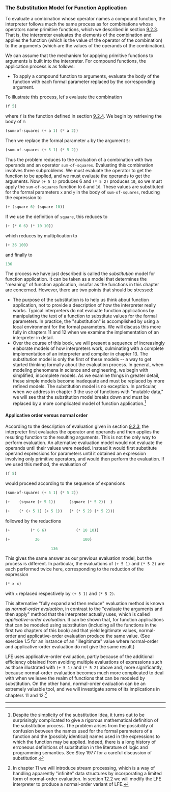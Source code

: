 ### The Substitution Model for Function Application

To evaluate a combination whose operator names a compound function, the interpreter follows much the same process as for combinations whose operators name primitive functions, which we described in section [9.2.3](evaluating-combinations.html). That is, the interpreter evaluates the elements of the combination and applies the function (which is the value of the operator of the combination) to the arguments (which are the values of the operands of the combination).

We can assume that the mechanism for applying primitive functions to arguments is built into the interpreter. For compound functions, the application process is as follows:

* To apply a compound function to arguments, evaluate the body of the function with each formal parameter replaced by the corresponding argument. 

To illustrate this process, let's evaluate the combination

```lisp
(f 5)
```

where ``f`` is the function defined in section [9.2.4](compound-functions.html). We begin by retrieving the body of ``f``:

```lisp
(sum-of-squares (+ a 1) (* a 2))
```

Then we replace the formal parameter ``a`` by the argument ``5``:

```lisp
(sum-of-squares (+ 5 1) (* 5 2))
```

Thus the problem reduces to the evaluation of a combination with two operands and an operator ``sum-of-squares``. Evaluating this combination involves three subproblems. We must evaluate the operator to get the function to be applied, and we must evaluate the operands to get the arguments. Now ``(+ 5 1)`` produces 6 and ``(* 5 2)`` produces ``10``, so we must apply the ``sum-of-squares`` function to ``6`` and ``10``. These values are substituted for the formal parameters ``x`` and ``y`` in the body of ``sum-of-squares``, reducing the expression to

```lisp
(+ (square 6) (square 10))
```

If we use the definition of ``square``, this reduces to

```lisp
(+ (* 6 6) (* 10 10))
```

which reduces by multiplication to

```lisp
(+ 36 100)
```

and finally to

```lisp
136
```

The process we have just described is called the *substitution* model for function application. It can be taken as a model that determines the "meaning" of function application, insofar as the functions in this chapter are concerned. However, there are two points that should be stressed:

* The purpose of the substitution is to help us think about function application, not to provide a description of how the interpreter really works. Typical interpreters do not evaluate function applications by manipulating the text of a function to substitute values for the formal parameters. In practice, the "substitution" is accomplished by using a local environment for the formal parameters. We will discuss this more fully in chapters 11 and 12 when we examine the implementation of an interpreter in detail.
* Over the course of this book, we will present a sequence of increasingly elaborate models of how interpreters work, culminating with a complete implementation of an interpreter and compiler in chapter 13. The substitution model is only the first of these models -- a way to get started thinking formally about the evaluation process. In general, when modeling phenomena in science and engineering, we begin with simplified, incomplete models. As we examine things in greater detail, these simple models become inadequate and must be replaced by more refined models. The substitution model is no exception. In particular, when we address in chapter 3 the use of functions with "mutable data," we will see that the substitution model breaks down and must be replaced by a more complicated model of function application.[^1]

#### Applicative order versus normal order

According to the description of evaluation given in section [9.2.3](evaluating-combinations.html), the interpreter first evaluates the operator and operands and then applies the resulting function to the resulting arguments. This is not the only way to perform evaluation. An alternative evaluation model would not evaluate the operands until their values were needed. Instead it would first substitute operand expressions for parameters until it obtained an expression involving only primitive operators, and would then perform the evaluation. If we used this method, the evaluation of

```lisp
(f 5)
```

would proceed according to the sequence of expansions

```lisp
(sum-of-squares (+ 5 1) (* 5 2))

(+    (square (+ 5 1))      (square (* 5 2))  )

(+    (* (+ 5 1) (+ 5 1))   (* (* 5 2) (* 5 2)))
```
followed by the reductions

```lisp
(+         (* 6 6)             (* 10 10))

(+           36                   100)

                    136
```

This gives the same answer as our previous evaluation model, but the process is different. In particular, the evaluations of ``(+ 5 1)`` and ``(* 5 2)`` are each performed twice here, corresponding to the reduction of the expression

```lisp
(* x x)
```

with ``x`` replaced respectively by ``(+ 5 1)`` and ``(* 5 2)``.

This alternative "fully expand and then reduce" evaluation method is known as *normal-order evaluation*, in contrast to the "evaluate the arguments and then apply" method that the interpreter actually uses, which is called *applicative-order evaluation*. It can be shown that, for function applications that can be modeled using substitution (including all the functions in the first two chapters of this book) and that yield legitimate values, normal-order and applicative-order evaluation produce the same value. (See exercise 1.5 for an instance of an "illegitimate" value where normal-order and applicative-order evaluation do not give the same result.)

LFE uses applicative-order evaluation, partly because of the additional efficiency obtained from avoiding multiple evaluations of expressions such as those illustrated with ``(+ 5 1)`` and ``(* 5 2)`` above and, more significantly, because normal-order evaluation becomes much more complicated to deal with when we leave the realm of functions that can be modeled by substitution. On the other hand, normal-order evaluation can be an extremely valuable tool, and we will investigate some of its implications in chapters 11 and 12.[^2]


----

[^1]: Despite the simplicity of the substitution idea, it turns out to be surprisingly complicated to give a rigorous mathematical definition of the substitution process. The problem arises from the possibility of confusion between the names used for the formal parameters of a function and the (possibly identical) names used in the expressions to which the function may be applied. Indeed, there is a long history of erroneous definitions of substitution in the literature of logic and programming semantics. See Stoy 1977 for a careful discussion of substitution. 
    
[^2]: In chapter 11 we will introduce stream processing, which is a way of handling apparently "infinite" data structures by incorporating a limited form of normal-order evaluation. In section 12.2 we will modify the LFE interpreter to produce a normal-order variant of LFE. 



